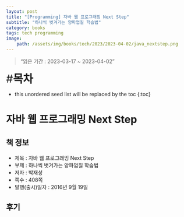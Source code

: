 ```yaml
---
layout: post
title: "[Programming] 자바 웹 프로그래밍 Next Step"
subtitle: "하나씩 벗겨가는 양파껍질 학습법"
category: books
tags: tech programming
image:
    path: /assets/img/books/tech/2023/2023-04-02/java_nextstep.png
---
```


> “읽은 기간 : 2023-03-17 ~ 2023-04-02”

<span style="font-size:30px;">\#**목차**</span>
* this unordered seed list will be replaced by the toc
{:toc}

# 자바 웹 프로그래밍 Next Step

## 책 정보
- 제목 : 자바 웹 프로그래밍 Next Step
- 부제 : 하나씩 벗겨가는 양파껍질 학습법
- 저자 : 박재성
- 쪽수 : 408쪽
- 발행(출시)일자 : 2016년 9월 19일

## 후기
